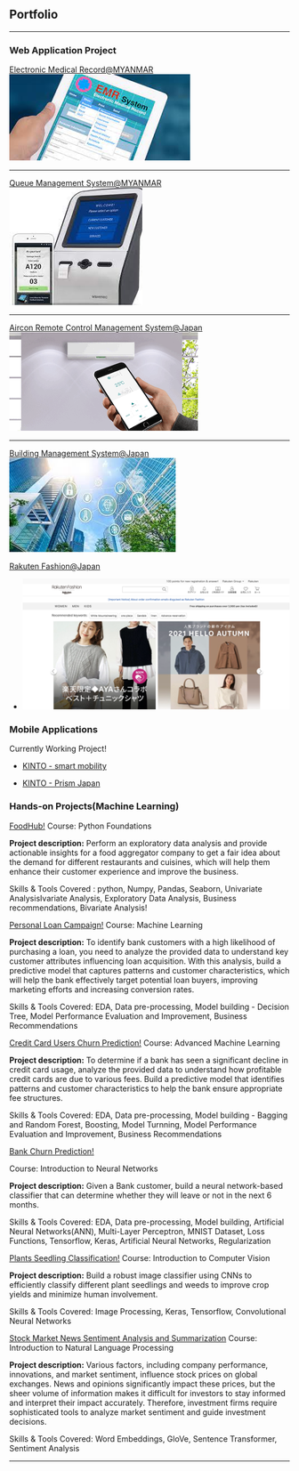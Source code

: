 ## Portfolio

---

### Web Application Project

[Electronic Medical Record@MYANMAR](/emr_page)
<img src="images/EMR.jpeg?raw=true"/>

---
[Queue Management System@MYANMAR](/qms_page) <!--(/pdf/sample_presentation.pdf)-->
<img src="images/QMS.jpeg?raw=true"/>

---
[Aircon Remote Control Management System@Japan](/aircon_page)
<img src="images/aircon_remoteS.gif?raw=true"/>

---

[Building Management System@Japan](/building_page)
<img src="images/BMS2.jpeg?raw=true"/>

[Rakuten Fashion@Japan](https://brandavenue.rakuten.co.jp/)
- <img src="images/RF_fashion.png?raw=true"/>

### Mobile Applications
Currently Working Project!
- [KINTO - smart mobility](https://play.google.com/store/apps/details?id=com.kinto.kintoglobal&hl=en_US&gl=US)

- [KINTO - Prism Japan](https://ppap.kinto-jp.com/)

### Hands-on Projects(Machine Learning)
[FoodHub!](https://drive.google.com/file/d/1bc3AIDT-jgql4AE9ZFDAF8z3mo8eSgvJ/view?usp=drive_link)
Course: Python Foundations

**Project description:** 
Perform an exploratory data analysis and provide actionable insights for a food aggregator company to get a fair idea about the demand for different restaurants and cuisines, which will help them enhance their customer experience and improve the business.

Skills & Tools Covered : python, Numpy, Pandas, Seaborn, Univariate AnalysisIvariate Analysis, Exploratory Data Analysis, Business recommendations, Bivariate Analysis!

[Personal Loan Campaign!](https://drive.google.com/file/d/1MmviQZuo2I2uvz-pXR4Zc3XXe6iFyxKz/view?usp=drive_link)
Course: Machine Learning

**Project description:** 
To identify bank customers with a high likelihood of purchasing a loan, you need to analyze the provided data to understand key customer attributes influencing loan acquisition. With this analysis, build a predictive model that captures patterns and customer characteristics, which will help the bank effectively target potential loan buyers, improving marketing efforts and increasing conversion rates.

Skills & Tools Covered: EDA, Data pre-processing, Model building - Decision Tree, Model Performance Evaluation and Improvement, Business Recommendations


[Credit Card Users Churn Prediction!](https://drive.google.com/file/d/1fV2y3Npyvl5XcSPqmgKtwL5OIn0aqU3d/view?usp=sharing)
Course: Advanced Machine Learning

**Project description:** 
To determine if a bank has seen a significant decline in credit card usage, analyze the provided data to understand how profitable credit cards are due to various fees. Build a predictive model that identifies patterns and customer characteristics to help the bank ensure appropriate fee structures.

Skills & Tools Covered: EDA, Data pre-processing, Model building - Bagging and Random Forest,  Boosting, Model Turnning, Model Performance Evaluation and Improvement, Business Recommendations

[Bank Churn Prediction!](https://drive.google.com/file/d/1h4WH9sKAQ1hYBjhVKO9rUywyS1NT_lkG/view?usp=drive_link)

Course: Introduction to Neural Networks

**Project description:** 
Given a Bank customer, build a neural network-based classifier that can determine whether they will leave or not in the next 6 months.

Skills & Tools Covered: EDA, Data pre-processing, Model building, Artificial Neural Networks(ANN), Multi-Layer Perceptron, MNIST Dataset, Loss Functions, Tensorflow, Keras, Artificial Neural Networks, Regularization

[Plants Seedling Classification!](https://drive.google.com/file/d/12X2WLqtQpnCqCS9WZIXiEH06aKxZr-iS/view?usp=sharing)
Course: Introduction to Computer Vision

**Project description:** 
Build a robust image classifier using CNNs to efficiently classify different plant seedlings and weeds to improve crop yields and minimize human involvement.

Skills & Tools Covered: Image Processing, Keras, Tensorflow, Convolutional Neural Networks


[Stock Market News Sentiment Analysis and Summarization](https://drive.google.com/file/d/1u08pRKsrdMPsXYkrFPp4hiUs769HZDOd/view?usp=sharing)
Course: Introduction to Natural Language Processing

**Project description:** 
Various factors, including company performance, innovations, and market sentiment, influence stock prices on global exchanges. News and opinions significantly impact these prices, but the sheer volume of information makes it difficult for investors to stay informed and interpret their impact accurately. Therefore, investment firms require sophisticated tools to analyze market sentiment and guide investment decisions.

Skills & Tools Covered: Word Embeddings, GloVe, Sentence Transformer, Sentiment Analysis















---
<!-- <p style="font-size:11px">Page template forked from <a href="https://github.com/evanca/quick-portfolio">evanca</a></p>-->
<!-- Remove above link if you don't want to attibute -->
